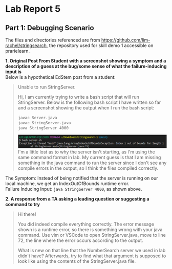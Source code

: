# Lab Report 5  
## Part 1: Debugging Scenario  
The files and directories referenced are from https://github.com/lim-rachel/stringsearch, the repository used for skill demo 1 accessible on prarielearn.   

**1. Original Post From Student with a screenshot showing a symptom and a description of a guess at the bug/some sense of what the failure-inducing input is**   
Below is a hypothetical EdStem post from a student:

>Unable to run StringServer. 
>
>Hi,
> I am currently trying to write a bash script that will run StringServer.
> Below is the following bash script I have written so far and a screenshot showing the output when I run the bash script:
>```
>javac Server.java
>javac StringServer.java
>java StringServer 4000
>```
> ![Image](server.sh.png)
> I'm a little lost as to why the server isn't starting, as I'm using the same command format in lab. My current guess is that I am missing something in the java command to run the server since I don't see any compile errors in the output, so I think the files compiled correctly.  

The Symptom: Instead of being notified that the server is running on our local machine, we get an IndexOutOfBounds runtime error.  
Failure Inducing Input: `java StringServer 4000`, as shown above. 

**2. A response from a TA asking a leading question or suggesting a command to try** 
> Hi there!
> 
> You did indeed compile everything correctly. The error message shown is a runtime error, so there is something wrong with your java command. Use vim or VSCode to open StringServer.java, move to line 72, the line where the error occurs according to the output.
>
> What is new on that line that the NumberSearch server we used in lab didn't have? Afterwards, try to find what that argument is supposed to look like using the contents of the StringServer.java file.

